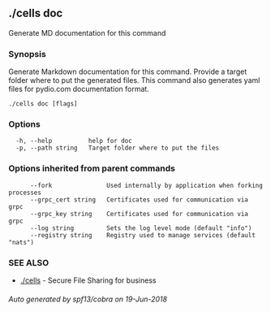 ## ./cells doc

Generate MD documentation for this command

### Synopsis

Generate Markdown documentation for this command.
Provide a target folder where to put the generated files.
This command also generates yaml files for pydio.com documentation format.


```
./cells doc [flags]
```

### Options

```
  -h, --help          help for doc
  -p, --path string   Target folder where to put the files
```

### Options inherited from parent commands

```
      --fork               Used internally by application when forking processes
      --grpc_cert string   Certificates used for communication via grpc
      --grpc_key string    Certificates used for communication via grpc
      --log string         Sets the log level mode (default "info")
      --registry string    Registry used to manage services (default "nats")
```

### SEE ALSO

* [./cells](./cells.md)	 - Secure File Sharing for business

###### Auto generated by spf13/cobra on 19-Jun-2018
